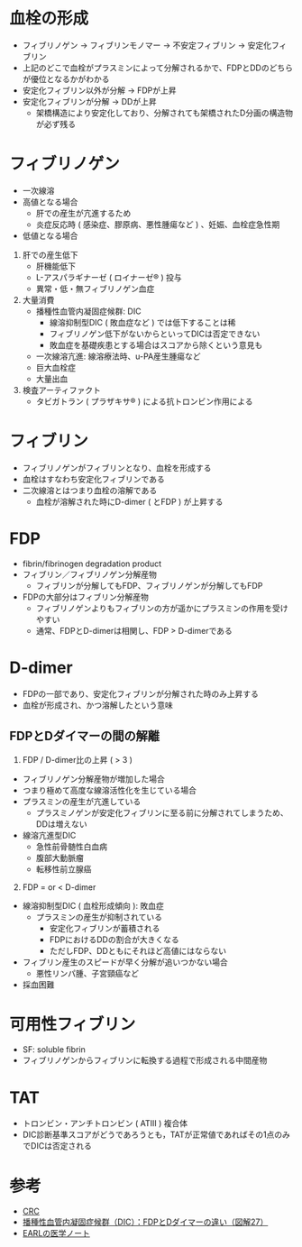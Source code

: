 # 血栓の形成
* フィブリノゲン -> フィブリンモノマー -> 不安定フィブリン -> 安定化フィブリン
* 上記のどこで血栓がプラスミンによって分解されるかで、FDPとDDのどちらが優位となるかがわかる
* 安定化フィブリン以外が分解 -> FDPが上昇
* 安定化フィブリンが分解 -> DDが上昇
	* 架橋構造により安定化しており、分解されても架橋されたD分画の構造物が必ず残る

# フィブリノゲン
* 一次線溶
* 高値となる場合
	* 肝での産生が亢進するため
	* 炎症反応時 ( 感染症、膠原病、悪性腫瘍など ) 、妊娠、血栓症急性期
* 低値となる場合
1. 肝での産生低下
	* 肝機能低下
	* L-アスパラギナーゼ ( ロイナーゼ® ) 投与
	* 異常・低・無フィブリノゲン血症
2. 大量消費
	* 播種性血管内凝固症候群: DIC
		* 線溶抑制型DIC ( 敗血症など ) では低下することは稀
		* フィブリノゲン低下がないからといってDICは否定できない
		* 敗血症を基礎疾患とする場合はスコアから除くという意見も
	* 一次線溶亢進: 線溶療法時、u-PA産生腫瘍など 
	* 巨大血栓症
	* 大量出血
3. 検査アーティファクト
	* タビガトラン ( プラザキサ® ) による抗トロンビン作用による

# フィブリン
* フィブリノゲンがフィブリンとなり、血栓を形成する
* 血栓はすなわち安定化フィブリンである
* 二次線溶とはつまり血栓の溶解である
	* 血栓が溶解された時にD-dimer ( とFDP ) が上昇する

# FDP
* fibrin/fibrinogen degradation product
* フィブリン／フィブリノゲン分解産物
	* フィブリンが分解してもFDP、フィブリノゲンが分解してもFDP
* FDPの大部分はフィブリン分解産物
	* フィブリノゲンよりもフィブリンの方が遥かにプラスミンの作用を受けやすい
	* 通常、FDPとD-dimerは相関し、FDP > D-dimerである

# D-dimer
* FDPの一部であり、安定化フィブリンが分解された時のみ上昇する
* 血栓が形成され、かつ溶解したという意味


## FDPとDダイマーの間の解離  
1. FDP / D-dimer比の上昇 ( > 3 )
* フィブリノゲン分解産物が増加した場合
* つまり極めて高度な線溶活性化を生じている場合
* プラスミンの産生が亢進している
	* プラスミノゲンが安定化フィブリンに至る前に分解されてしまうため、DDは増えない
* 線溶亢進型DIC
	* 急性前骨髄性白血病
	* 腹部大動脈瘤
	* 転移性前立腺癌

2. FDP = or < D-dimer
* 線溶抑制型DIC ( 血栓形成傾向 ): 敗血症
	* プラスミンの産生が抑制されている
		* 安定化フィブリンが蓄積される
		* FDPにおけるDDの割合が大きくなる
		* ただしFDP、DDともにそれほど高値にはならない
* フィブリン産生のスピードが早く分解が追いつかない場合
	* 悪性リンパ腫、子宮頸癌など
* 採血困難

# 可用性フィブリン
* SF: soluble fibrin
* フィブリノゲンからフィブリンに転換する過程で形成される中間産物

# TAT
* トロンビン・アンチトロンビン ( ATIII ) 複合体
* DIC診断基準スコアがどうであろうとも，TATが正常値であればその1点のみでDICは否定される


# 参考
* [CRC](http://www.crc-group.co.jp/crc/q_and_a/155.html)
* [播種性血管内凝固症候群（DIC）：FDPとDダイマーの違い（図解27）](http://www.3nai.jp/weblog/entry/26414.html)
* [EARLの医学ノート](http://drmagician.exblog.jp/17516526/)